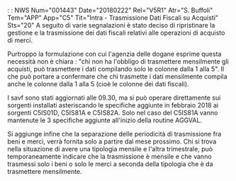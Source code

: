  :  : NWS Num="001443" Date="20180222" Rel="V5R1" Atr="S. Buffoli" Tem="APP" App="C5" Tit="Intra - Trasmissione Dati Fiscali su Acquisti" Sts="20"
A seguito di varie segnalazioni è stato deciso di ripristinare la gestione e la trasmissione dei dati fiscali relativi alle operazioni di acquisto di merci.

Purtroppo la formulazione con cui l'agenzia delle dogane esprime questa necessità non è chiara : 
"chi non ha l'obbligo di trasmettere mensilmente gli acquisti, può trasmettere i dati compilando solo le colonne dalla 1 alla 5".
Il che può portare a confermare che chi trasmette i dati mensilmente compila anche le colonne dalla 1 alla 5 (cioè le colonne dei dati fiscali).

I savf sono stati aggiornati alle 09.30, ma si può operare direttamente sui sorgenti installati asteriscando le specifiche aggiunte in febbraio 2018 ai sorgenti C5IS01D, C5IS81A e C5IS82A.
Solo nel caso del C5IS81A vanno mantenute le 3 specifiche aggiunte all'inizio della routine AGGVAL.

Si aggiunge infine che la separazione delle periodicità di trasmissione fra beni e merci, verrà fornita solo a partire dal mese prossimo. Chi si trova nella situazione di avere una tipologia mensile e l'altra trimestrale, può temporaneamente indicare che la trasmissione è mensile e che vanno trasmessi solo i beni o solo le merci a seconda della tipologia che è da trasmettere mensilmente.

